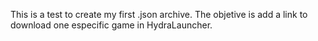 This is a test to create my first .json archive. The objetive is add a link to download one especific game in HydraLauncher.
